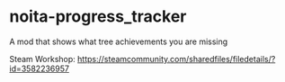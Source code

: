# noita-progress_tracker
A mod that shows what tree achievements you are missing

Steam Workshop: https://steamcommunity.com/sharedfiles/filedetails/?id=3582236957
